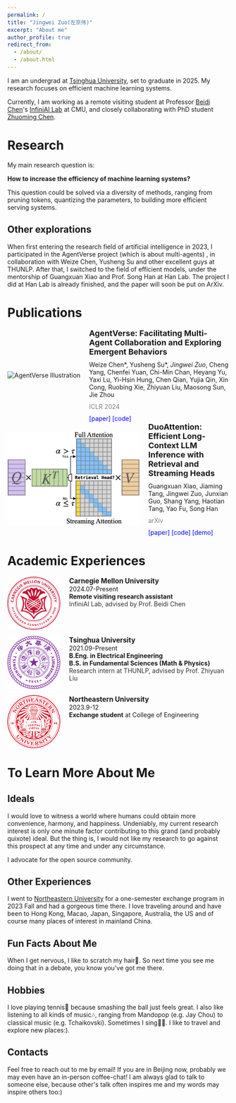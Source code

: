 ```yaml
---
permalink: /
title: "Jingwei Zuo(左京伟)"
excerpt: "About me"
author_profile: true
redirect_from: 
  - /about/
  - /about.html
---
```


I am an undergrad at [Tsinghua University](https://www.tsinghua.edu.cn/en/), set to graduate in 2025. My research focuses on efficient machine learning systems.

Currently, I am working as a remote visiting student at Professor [Beidi Chen](https://www.andrew.cmu.edu/user/beidic/)'s [InfiniAI Lab](https://keroro824.github.io/lab-page/) at CMU, and closely collaborating with PhD student [Zhuoming Chen](https://dreaming-panda.github.io/).

Research
=====

My main research question is:

**How to increase the efficiency of machine learning systems?**

This question could be solved via a diversity of methods, ranging from pruning tokens, quantizing the parameters, to building more efficient serving systems.

Other explorations
-----
When first entering the research field of artificial intelligence in 2023, I participated in the AgentVerse project (which is about multi-agents) , in collaboration with Weize Chen, Yusheng Su and other excellent guys at THUNLP. After that, I switched to the field of efficient models, under the mentorship of Guangxuan Xiao and Prof. Song Han at Han Lab. The project I did at Han Lab is already finished, and the paper will soon be put on ArXiv.


Publications
======
<div style="display: flex; align-items: center;">
    <div style="flex-shrink: 0; margin-right: 20px;">
        <img src="https://github.com/OpenBMB/AgentVerse/assets/11704492/6db1c907-b7fc-42f9-946c-89853a28f386" alt="AgentVerse Illustration" style="max-width: 300px;">
    </div>
    <div>
        <div style="font-size: 18px; font-weight: bold; margin-bottom: 10px;">
            AgentVerse: Facilitating Multi-Agent Collaboration and Exploring Emergent Behaviors
        </div>
        <div style="font-size: 14px; margin-bottom: 10px;">
            Weize Chen*, Yusheng Su*, <i>Jingwei Zuo</i>, Cheng Yang, Chenfei Yuan, Chi-Min Chan, Heyang Yu, Yaxi Lu, Yi-Hsin Hung, Chen Qian, Yujia Qin, Xin Cong, Ruobing Xie, Zhiyuan Liu, Maosong Sun, Jie Zhou
        </div>
        <div style="font-size: 14px; color: gray;">
            ICLR 2024
        </div>
        <div style="font-size: 14px; margin-top: 10px;">
            <a href="https://arxiv.org/abs/2308.10848" style="text-decoration: none; color: blue;">[paper]</a>
            <a href="https://github.com/OpenBMB/AgentVerse" style="text-decoration: none; color: blue;">[code]</a>
        </div>
    </div>
</div>

<div style="display: flex; align-items: center;">
    <div style="flex-shrink: 0; margin-right: 20px;">
        <img src="../images/duo_thumbnail.jpg" alt="DuoAttention Illustration" style="max-width: 300px;">
    </div>
    <div>
        <div style="font-size: 18px; font-weight: bold; margin-bottom: 10px;">
            DuoAttention: Efficient Long-Context LLM Inference with Retrieval and Streaming Heads
        </div>
        <div style="font-size: 14px; margin-bottom: 10px;">
            Guangxuan Xiao, Jiaming Tang, Jingwei Zuo, Junxian Guo, Shang Yang, Haotian Tang, Yao Fu, Song Han
        </div>
        <div style="font-size: 14px; color: gray;">
            arXiv
        </div>
        <div style="font-size: 14px; margin-top: 10px;">
            <a href="https://arxiv.org/abs/2410.10819" style="text-decoration: none; color: blue;">[paper]</a>
            <a href="https://github.com/mit-han-lab/duo-attention" style="text-decoration: none; color: blue;">[code]</a>
            <a href="https://youtu.be/tyTkZOqKt6U" style="text-decoration: none; color: blue;">[demo]</a>
        </div>
    </div>
</div>

Academic Experiences
======

<div style="margin: 1em 0; display: flex; align-items: flex-start;">

<img src="/images/cmu-seal-r.png" style="height: 120px; margin-right: 20px; flex-shrink: 0;">

<div>
<b style="font-size: 1.1em;">Carnegie Mellon University</b><br>
<text style="font-size: 1em;">2024.07-Present</text><br>
<b style="font-size: 1em;">Remote visiting research assistant</b><br>
<text style="font-size: 1em; color: #333;">InfiniAI Lab, advised by Prof. Beidi Chen</text>
</div>

</div>

<div style="margin: 1em 0; display: flex; align-items: flex-start;">

<img src="/images/tsinghua.png" style="height: 120px; margin-right: 20px; flex-shrink: 0;">

<div>
<b style="font-size: 1.1em;">Tsinghua University</b><br>
<text style="font-size: 1em;">2021.09-Present</text><br>
<b style="font-size: 1em;">B.Eng. in Electrical Engineering</b><br>
<b style="font-size: 1em;">B.S. in Fundamental Sciences (Math & Physics)</b><br>
<text style="font-size: 1em; color: #333;">Research intern at THUNLP, advised by Prof. Zhiyuan Liu</text>
</div>

</div>

<div style="margin: 1em 0; display: flex; align-items: flex-start;">

<img src="/images/northeastern.png" style="height: 120px; margin-right: 20px; flex-shrink: 0;">

<div>
<b style="font-size: 1.1em;">Northeastern University</b><br>
<text style="font-size: 1em;">2023.9-12</text><br>
<b style="font-size: 1em;">Exchange student</b> at College of Engineering
</div>

</div>


To Learn More About Me
======

Ideals
------
I would love to witness a world where humans could obtain more convenience, harmony, and happiness. Undeniably, my current research interest is only one minute factor contributing to this grand (and probably quixote) ideal. But the thing is, I would not like my research to go against this prospect at any time and under any circumstance.

I advocate for the open source community.

Other Experiences
------

I went to [Northeastern University](https://www.northeastern.edu/) for a one-semester exchange program in 2023 Fall and had a gorgeous time there. I love traveling around and have been to Hong Kong, Macao, Japan, Singapore, Australia, the US and of course many places of interest in mainland China.

Fun Facts About Me
------

When I get nervous, I like to scratch my hair😬. So next time you see me doing that in a debate, you know you've got me there.

Hobbies
------

I love playing tennis🎾 because smashing the ball just feels great. I also like listening to all kinds of music🎶, ranging from Mandopop (e.g. Jay Chou) to classical music (e.g. Tchaikovski). Sometimes I sing👨‍🎤. I like to travel and explore new places:).

Contacts
------

Feel free to reach out to me by email! If you are in Beijing now, probably we may even have an in-person coffee-chat! I am always glad to talk to someone else, because other's talk often inspires me and my words may inspire others too:)